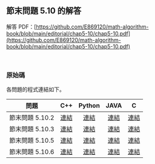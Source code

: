## 節末問題 5.10 的解答

解答 PDF：[https://github.com/E869120/math-algorithm-book/blob/main/editorial/chap5-10/chap5-10.pdf](https://github.com/E869120/math-algorithm-book/blob/main/editorial/chap5-10/chap5-10.pdf)

<br />

### 原始碼

各問題的程式連結如下。

| 問題 | C++ | Python | JAVA | C |
|:---:|:---:|:---:|:---:|:---:|
| 節末問題 5.10.2 | [連結](https://github.com/facespublications/math-algorithm-book_tw/blob/main/editorial_ch/chap5-10/prob5-10-2.cpp) | [連結](https://github.com/facespublications/math-algorithm-book_tw/blob/main/editorial_ch/chap5-10/prob5-10-2.py) | [連結](https://github.com/facespublications/math-algorithm-book_tw/blob/main/editorial_ch/chap5-10/prob5-10-2.java) | [連結](https://github.com/facespublications/math-algorithm-book_tw/blob/main/editorial_ch/chap5-10/prob5-10-2.c) |
| 節末問題 5.10.3 | [連結](https://github.com/facespublications/math-algorithm-book_tw/blob/main/editorial_ch/chap5-10/prob5-10-3.cpp) | [連結](https://github.com/facespublications/math-algorithm-book_tw/blob/main/editorial_ch/chap5-10/prob5-10-3.py) | [連結](https://github.com/facespublications/math-algorithm-book_tw/blob/main/editorial_ch/chap5-10/prob5-10-3.java) | [連結](https://github.com/facespublications/math-algorithm-book_tw/blob/main/editorial_ch/chap5-10/prob5-10-3.c) |
| 節末問題 5.10.5 | [連結](https://github.com/facespublications/math-algorithm-book_tw/blob/main/editorial_ch/chap5-10/prob5-10-5.cpp) | [連結](https://github.com/facespublications/math-algorithm-book_tw/blob/main/editorial_ch/chap5-10/prob5-10-5.py) | [連結](https://github.com/facespublications/math-algorithm-book_tw/blob/main/editorial_ch/chap5-10/prob5-10-5.java) | [連結](https://github.com/facespublications/math-algorithm-book_tw/blob/main/editorial_ch/chap5-10/prob5-10-5.c) |
| 節末問題 5.10.6 | [連結](https://github.com/facespublications/math-algorithm-book_tw/blob/main/editorial_ch/chap5-10/prob5-10-6.cpp) | [連結](https://github.com/facespublications/math-algorithm-book_tw/blob/main/editorial_ch/chap5-10/prob5-10-6.py) | [連結](https://github.com/facespublications/math-algorithm-book_tw/blob/main/editorial_ch/chap5-10/prob5-10-6.java) | [連結](https://github.com/facespublications/math-algorithm-book_tw/blob/main/editorial_ch/chap5-10/prob5-10-6.c) |
